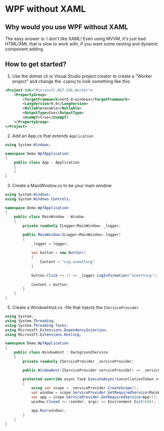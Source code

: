 # WPF without XAML

## Why would you use WPF without XAML
The easy answer is: I don't like XAML! Even using MVVM, it's just bad HTML/XML that is slow to work with, if you want some nesting and dynamic component adding

## How to get started?
1. Use the dotnet cli or Visual Studio project creator to create a "Worker project" and change the .csproj to look something like this:
```xml
<Project Sdk="Microsoft.NET.Sdk.Worker">
    <PropertyGroup>
        <TargetFramework>net5.0-windows</TargetFramework>
        <LangVersion>9.0</LangVersion>
        <Nullable>enable</Nullable>
        <OutputType>Exe</OutputType>
        <UseWpf>true</UseWpf>
    </PropertyGroup>
</Project>
```
2. Add an App.cs that extends `Application`
```c#
using System.Windows;

namespace Demo.WpfApplication
{
    public class App : Application
    {
    }
}
```
3. Create a MainWindow.cs to be your main window
```c#
using System.Windows;
using System.Windows.Controls;

namespace Demo.WpfApplication
{
    public class MainWindow : Window
    {
        private readonly ILogger<MainWindow> _logger;

        public MainWindow(ILogger<MainWindow> logger)
        {
            _logger = logger;
            
            var button = new Button()
            {
                Content = "Log something"
            }
            
            button.Click += () => _logger.LogInformation("Something");
            
            Content = button;
        }
    }
}
```
5. Create a WindowHost.cs -file that injects the `IServiceProvider`
```c#
using System;
using System.Threading;
using System.Threading.Tasks;
using Microsoft.Extensions.DependencyInjection;
using Microsoft.Extensions.Hosting;

namespace Demo.WpfApplication
{
    public class WindowHost : BackgroundService
    {
        private readonly IServiceProvider _serviceProvider;

        public WindowHost(IServiceProvider serviceProvider) => _serviceProvider = serviceProvider;

        protected override async Task ExecuteAsync(CancellationToken stoppingToken)
        {
            using var scope = _serviceProvider.CreateScope();
            var window = scope.ServiceProvider.GetRequiredService<MainWindow>();
            var app = scope.ServiceProvider.GetRequiredService<App>();
            window.Closed += (sender, args) => Environment.Exit(666); // use the code that you want/need

            app.Run(window);
        }
    }
}

```
